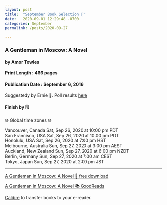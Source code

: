 ```yaml
---
layout: post
title:  "September Book Selection 🍁"
date:   2020-09-01 12:29:48 -0700
categories: September
permalink: /posts/2020-09-27

---
```

### A Gentleman in Moscow: A Novel
#### by Amor Towles
#### Print Length : 466 pages
#### Publication Date : September 6, 2016

Suggestedy by Ernie 🍁. Poll results [here](https://www.survey-maker.com/results3093925xEb124370-96#tab-2)


#### Finish by 🗓️ 

🌐 Global time zones 🌐

Vancouver, Canada        Sat, Sep 26, 2020 at 10:00 pm PDT    
San Francisco, USA       Sat, Sep 26, 2020 at 10:00 pm PDT    
Honolulu, USA            Sat, Sep 26, 2020 at 7:00 pm HST     
Melbourne, Australia     Sun, Sep 27, 2020 at 3:00 pm AEST    
Auckland, New Zealand    Sun, Sep 27, 2020 at 6:00 pm NZDT    
Berlin, Germany          Sun, Sep 27, 2020 at 7:00 am CEST    
Tokyo, Japan             Sun, Sep 27, 2020 at 2:00 pm JST        

---

[A Gentleman in Moscow: A Novel 🔗 free download](https://www.yesbookplease.com/a-gentleman-in-moscow-free-download/)

[A Gentleman in Moscow: A Novel 📚 GoodReads](https://www.goodreads.com/book/show/34066798-a-gentleman-in-moscow?from_search=true&from_srp=true&qid=HLDjEqVWCW&rank=1)

[Calibre](https://calibre-ebook.com/) to transfer books to your e-reader.
